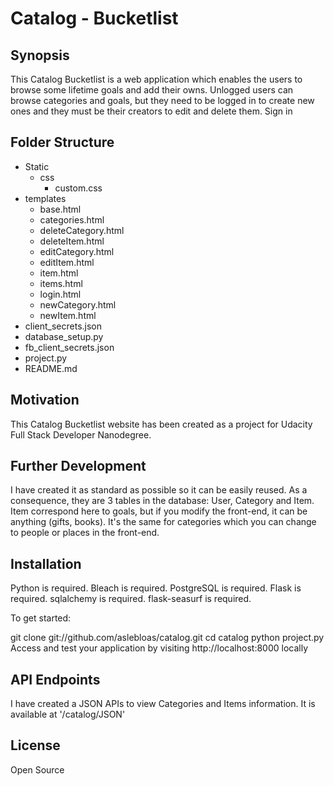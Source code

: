 # Catalog - Bucketlist
## Synopsis

This Catalog Bucketlist is a web application which enables the users to browse some lifetime goals and add their owns.
Unlogged users can browse categories and goals, but they need to be logged in to create new ones and they must be their creators to edit and delete them.
Sign in 

## Folder Structure

* Static
  * css
    * custom.css
* templates
  * base.html
  * categories.html
  * deleteCategory.html
  * deleteItem.html
  * editCategory.html
  * editItem.html
  * item.html
  * items.html
  * login.html
  * newCategory.html
  * newItem.html
* client_secrets.json
* database_setup.py
* fb_client_secrets.json
* project.py
* README.md


## Motivation

This Catalog Bucketlist website has been created as a project for Udacity Full Stack Developer Nanodegree.


## Further Development
I have created it as standard as possible so it can be easily reused.
As a consequence, they are 3 tables in the database: User, Category and Item.
Item correspond here to goals, but if you modify the front-end, it can be anything (gifts, books). It's the same for categories which you can change to people or places in the front-end.


## Installation

Python is required.
Bleach is required.
PostgreSQL is required.
Flask is required.
sqlalchemy is required.
flask-seasurf is required.

To get started:

git clone git://github.com/aslebloas/catalog.git
cd catalog
python project.py
Access and test your application by visiting http://localhost:8000 locally

## API Endpoints
I have created a JSON APIs to view Categories and Items information.
It is available at '/catalog/JSON'

## License

Open Source
